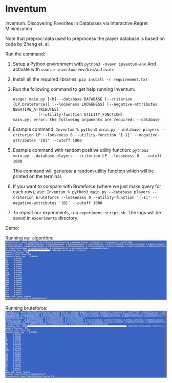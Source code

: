 # Inventum
Inventum: Discovering Favorites in Databases via Interactive Regret Minimization

Note that preproc-data used to preprocess the player database is based on code by Zhang et. al. 

Run the command:

1. Setup a Python environment with 
    ```python3 -mvevn inventum-env```
    And activate with 
    ```source inventum-env/bin/activate```
2. Install all the required libraries:
    ```pip install -r requirement.txt```
3. Run the following command to get help running Inventum:

    ```python3 main.py
    usage: main.py [-h] --database DATABASE [--criterion {LP,bruteforce}] [--looseness LOOSENESS] [--negative-attributes NEGATIVE_ATTRIBUTES]
               [--utility-function UTILITY_FUNCTION]
    main.py: error: the following arguments are required: --database
    ```
4. Example command:
    ```Inventum % python3 main.py --database players --criterion LP --looseness 0 --utility-function '[-1]' --negative-attributes '[0]' --cutoff 1000```

5. Example command with random positive utility function:
    ```python3 main.py --database players --criterion LP --looseness 0  --cutoff 1000```

    This command will generate a random utility function which will be printed on the terminal. 
    
6. If you want to compare with Bruteforce (where we just make query for each row), use:
    ```Inventum % python3 main.py --database players --criterion bruteforce --looseness 0 --utility-function '[-1]' --negative-attributes '[0]' --cutoff 1000```

7. To repeat our experiments, run `experiment-script.sh`. The logs will be saved in `experiments` directory.


Demo:

Running our algorithm:
![Alt text](demo-examples/example-1.png)

Running bruteforce:
![Alt text](demo-examples/example-2.png)

